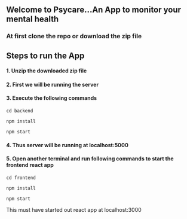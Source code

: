 ## Welcome to Psycare...An App to monitor your mental health

### At first clone the repo or download the zip file

## Steps to run the App

#### 1. Unzip the downloaded zip file

#### 2. First we will be running the server

#### 3. Execute the following commands

  ``` cd backend ```
  
  ``` npm install ```
  
  ``` npm start ```
  
#### 4. Thus server will be running at localhost:5000

#### 5. Open another terminal and run following commands to start the frontend react app

  ``` cd frontend ```
  
  ``` npm install ```
  
  ``` npm start ```
  
  This must have started out react app at localhost:3000
